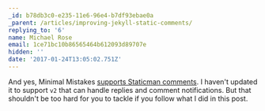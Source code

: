 ```yaml
---
_id: b78db3c0-e235-11e6-96e4-b7df93ebae0a
_parent: /articles/improving-jekyll-static-comments/
replying_to: '6'
name: Michael Rose
email: 1ce71bc10b86565464b612093d89707e
hidden: ''
date: '2017-01-24T13:05:02.751Z'
---
```


And yes, Minimal Mistakes
[supports Staticman comments](https://thewhitewulfy.github.io/minimal-mistakes/docs/configuration/#static-based-comments-via-staticman).
I haven't updated it to support `v2` that can handle replies and comment
notifications. But that shouldn't be too hard for you to tackle if you follow
what I did in this post.
